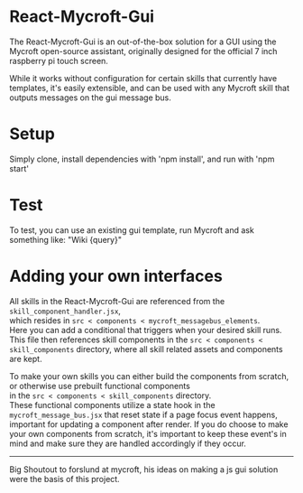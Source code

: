 # React-Mycroft-Gui

The React-Mycroft-Gui is an out-of-the-box solution for a GUI using the Mycroft open-source assistant, originally designed for the official 7 inch raspberry pi touch screen.

While it works without configuration for certain skills that currently have templates, it's easily extensible, and can be used with any Mycroft skill that outputs messages on the gui message bus.

# Setup

Simply clone, install dependencies with 'npm install', and run with 'npm start'

# Test

To test, you can use an existing gui template, run Mycroft and ask something like:
"Wiki {query}"

# Adding your own interfaces

All skills in the React-Mycroft-Gui are referenced from the `skill_component_handler.jsx`,
<br> which resides in `src < components < mycroft_messagebus_elements`. <br>
Here you can add a conditional that triggers when your desired skill runs. <br>
This file then references skill components in the `src < components < skill_components` directory, where all skill related assets and components are kept.

To make your own skills you can either build the components from scratch, or otherwise use prebuilt functional components<br> in the `src < components < skill_components` directory. <br>
These functional components utilize a state hook in the `mycroft_message_bus.jsx` that reset state if a page focus event happens, important for updating a component after render.
If you do choose to make your own components from scratch, it's important to keep these event's in mind and make sure they are handled accordingly if they occur.

---

Big Shoutout to forslund at mycroft, his ideas on making a js gui solution were the basis of this project.
